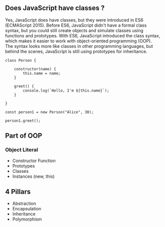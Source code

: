 ## Does JavaScript have classes ?
Yes, JavaScript does have classes, but they were introduced in ES6 (ECMAScript 2015). Before ES6, JavaScript didn't have a formal class syntax, but you could still create objects and simulate classes using functions and prototypes. With ES6, JavaScript introduced the class syntax, which makes it easier to work with object-oriented programming (OOP). The syntax looks more like classes in other programming languages, but behind the scenes, JavaScript is still using prototypes for inheritance.


    class Person {

        constructor(name) {
            this.name = name;
        }

        greet() {
            console.log(`Hello, I'm ${this.name}`);
        }

    }

    const person1 = new Person("Alice", 30);

    person1.greet();

## Part of OOP

### Object Literal
- Constructor Function
- Prototypes
- Classes
- Instances (new, this)

## 4 Pillars
- Abstraction
- Encapsulation
- Inheritance
- Polymorphism
